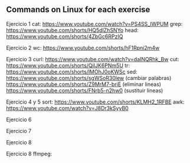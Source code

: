 ## Commands on Linux for each exercise
Ejercicio 1
    cat: https://www.youtube.com/watch?v=PS4SS_IWPUM
    grep: https://www.youtube.com/shorts/HQ5dlZhSNYo
    head: https://www.youtube.com/shorts/4ZbGc6RPzIQ

Ejercicio 2
    wc: https://www.youtube.com/shorts/hF1Rpni2m4w

Ejercicio 3
    curl: https://www.youtube.com/watch?v=daINQRhk_Bw
    cut: https://www.youtube.com/shorts/QiIJK6PNm5U
    tr: https://www.youtube.com/shorts/lMOhJ0oKWSc
    sed: https://www.youtube.com/shorts/sgWSoR30lew (cambiar palabras)
         https://www.youtube.com/shorts/Z9MrM7-briE (eliminar lineas)
         https://www.youtube.com/shorts/FNrb5-n2hw0 (sustituir lineas)

Ejercicio 4 y 5
    sort: https://www.youtube.com/shorts/KLMH2_1RFBE
    awk: https://www.youtube.com/watch?v=J8Dr3kSyyB0

Ejercicio 6


Ejercicio 7


Ejercicio 8


Ejercicio 8
    ffmpeg: 
